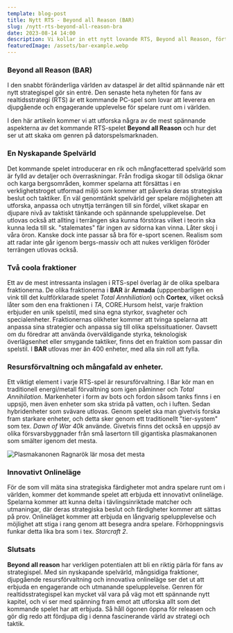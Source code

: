 ```yaml
---
template: blog-post
title: Nytt RTS - Beyond all Reason (BAR)
slug: /nytt-rts-beyond-all-reason-bra
date: 2023-08-14 14:00
description: Vi kollar in ett nytt lovande RTS, Beyond all Reason, förtkortat BAR. Påminner om klassikern Total Annihilation
featuredImage: /assets/bar-example.webp
---
```


### Beyond all Reason (BAR)

I den snabbt föränderliga världen av dataspel är det alltid spännande när ett nytt strategispel gör sin entré. Den senaste heta nyheten för fans av realtidsstrategi (RTS) är ett kommande PC-spel som lovar att leverera en djupgående och engagerande upplevelse för spelare runt om i världen.  

I den här artikeln kommer vi att utforska några av de mest spännande aspekterna av det kommande RTS-spelet **Beyond all Reason** och hur det ser ut att skaka om genren på datorspelsmarknaden.

### En Nyskapande Spelvärld

Det kommande spelet introducerar en rik och mångfacetterad spelvärld som är fylld av detaljer och överraskningar. Från frodiga skogar till ödsliga öknar och karga bergsområden, kommer spelarna att försättas i en verklighetstroget utformad miljö som kommer att påverka deras strategiska beslut och taktiker. En väl genomtänkt spelvärld ger spelare möjligheten att utforska, anpassa och utnyttja terrängen till sin fördel, vilket skapar en djupare nivå av taktiskt tänkande och spännande spelupplevelse. Det utlovas också att allting i terrängen ska kunna förstöras vilket i teorin ska kunna leda till sk. "stalemates" fär ingen av sidorna kan vinna. Låter skoj i våra öron. Kanske dock inte passar så bra för e-sport scenen. Realism som att radar inte går igenom bergs-massiv och att nukes verkligen föröder terrängen utlovas också.

### Två coola fraktioner

Ett av de mest intressanta inslagen i RTS-spel överlag är de olika spelbara fraktionerna. De olika fraktionerna i **BAR** är **Armada** (upppenbarligen en vink till det kultförklarade spelet *Total Annhiliation*) och **Cortex**, vilket också låter som den ena fraktionen i *TA*, CORE.Hursom helst, varje fraktion erbjuder en unik spelstil, med sina egna styrkor, svagheter och specialenheter. Fraktionernas olikheter kommer att tvinga spelarna att anpassa sina strategier och anpassa sig till olika spelssituationer. Oavsett om du föredrar att använda överväldigande styrka, teknologisk överlägsenhet eller smygande taktiker, finns det en fraktion som passar din spelstil. I **BAR** utlovas mer än 400 enheter, med alla sin roll att fylla.

### Resursförvaltning och mångafald av enheter.

Ett viktigt element i varje RTS-spel är resursförvaltning. I Bar kör man en traditionell energi/metall förvaltning som igen påminner och *Total Annihilation*. Markenheter i form av bots och fordon såsom tanks finns i en uppsjö, men även enheter som ska strida på vatten, och i luften. Sedan hybridenheter som svävare utlovas. Genom spelet ska man givetvis forska fram starkare enheter, och detta sker genom ett traditionellt "tier-system" som tex. *Dawn of War 40k* använde. Givetvis finns det också en uppsjö av olika försvarsbyggnader från små lasertorn till gigantiska plasmakanonen som smälter igenom det mesta.

![Plasmakanonen Ragnarök lär mosa det mesta](/assets/ragnarok.png)


### Innovativt Onlineläge

För de som vill mäta sina strategiska färdigheter mot andra spelare runt om i världen, kommer det kommande spelet att erbjuda ett innovativt onlineläge. Spelarna kommer att kunna delta i tävlingsinriktade matcher och utmaningar, där deras strategiska beslut och färdigheter kommer att sättas på prov. Onlineläget kommer att erbjuda en långvarig spelupplevelse och möjlighet att stiga i rang genom att besegra andra spelare. Förhoppningsvis funkar detta lika bra som i tex. *Starcraft 2*.

### Slutsats

**Beyond all reason** har verkligen potentialen att bli en riktig pärla för fans av strategispel. Med sin nyskapande spelvärld, mångsidiga fraktioner, djupgående resursförvaltning och innovativa onlineläge ser det ut att erbjuda en engagerande och utmanande spelupplevelse. Genren för realtidsstrategispel kan mycket väl vara på väg mot ett spännande nytt kapitel, och vi ser med spänning fram emot att utforska allt som det kommande spelet har att erbjuda. Så håll ögonen öppna för releasen och gör dig redo att fördjupa dig i denna fascinerande värld av strategi och taktik.